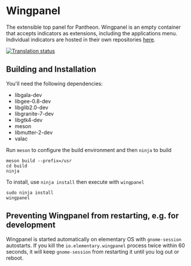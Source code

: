 # Wingpanel
The extensible top panel for Pantheon. Wingpanel is an empty container that accepts indicators as extensions, including the applications menu. Individual indicators are hosted in their own repositories [here](https://github.com/search?q=topic%3Awingpanel+org%3Aelementary&type=Repositories).

[![Translation status](https://l10n.elementary.io/widgets/wingpanel/-/wingpanel/svg-badge.svg)](https://l10n.elementary.io/engage/wingpanel/?utm_source=widget)

## Building and Installation

You'll need the following dependencies:

* libgala-dev
* libgee-0.8-dev
* libglib2.0-dev
* libgranite-7-dev
* libgtk4-dev
* meson
* libmutter-2-dev
* valac

Run `meson` to configure the build environment and then `ninja` to build

    meson build --prefix=/usr
    cd build
    ninja

To install, use `ninja install` then execute with `wingpanel`

    sudo ninja install
    wingpanel

## Preventing Wingpanel from restarting, e.g. for development

Wingpanel is started automatically on elementary OS with `gnome-session` autostarts. If you kill the `io.elementary.wingpanel` process twice within 60 seconds, it will keep `gnome-session` from restarting it until you log out or reboot.
